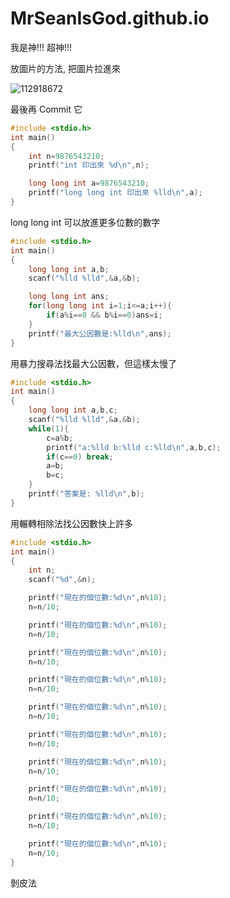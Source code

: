 # MrSeanIsGod.github.io
我是神!!! 超神!!!

放圖片的方法, 把圖片拉進來

![112918672](https://user-images.githubusercontent.com/112918672/196330186-8a65c326-9e29-4cd2-9f6c-24b394d18c5e.jpg)

最後再 Commit 它

```cpp
#include <stdio.h>
int main()
{
    int n=9876543210;
    printf("int 印出來 %d\n",n);

    long long int a=9876543210;
    printf("long long int 印出來 %lld\n",a);
}
```
long long int 可以放進更多位數的數字

```cpp
#include <stdio.h>
int main()
{
    long long int a,b;
    scanf("%lld %lld",&a,&b);

    long long int ans;
    for(long long int i=1;i<=a;i++){
        if(a%i==0 && b%i==0)ans=i;
    }
    printf("最大公因數是:%lld\n",ans);
}
```
用暴力搜尋法找最大公因數，但這樣太慢了

```cpp
#include <stdio.h>
int main()
{
    long long int a,b,c;
    scanf("%lld %lld",&a,&b);
    while(1){
        c=a%b;
        printf("a:%lld b:%lld c:%lld\n",a,b,c);
        if(c==0) break;
        a=b;
        b=c;
    }
    printf("答案是: %lld\n",b);
}
```
用輾轉相除法找公因數快上許多

```cpp
#include <stdio.h>
int main()
{
    int n;
    scanf("%d",&n);

    printf("現在的個位數:%d\n",n%10);
    n=n/10;

    printf("現在的個位數:%d\n",n%10);
    n=n/10;

    printf("現在的個位數:%d\n",n%10);
    n=n/10;

    printf("現在的個位數:%d\n",n%10);
    n=n/10;

    printf("現在的個位數:%d\n",n%10);
    n=n/10;

    printf("現在的個位數:%d\n",n%10);
    n=n/10;

    printf("現在的個位數:%d\n",n%10);
    n=n/10;

    printf("現在的個位數:%d\n",n%10);
    n=n/10;

    printf("現在的個位數:%d\n",n%10);
    n=n/10;

    printf("現在的個位數:%d\n",n%10);
    n=n/10;
}
```
剝皮法
